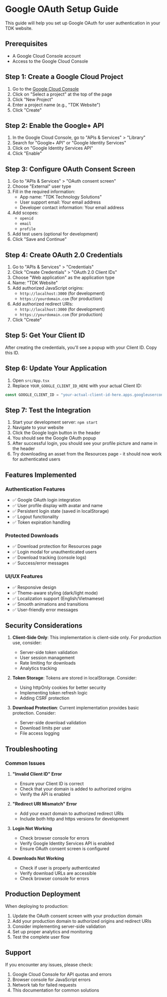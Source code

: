 # Google OAuth Setup Guide

This guide will help you set up Google OAuth for user authentication in your TDK website.

## Prerequisites

- A Google Cloud Console account
- Access to the Google Cloud Console

## Step 1: Create a Google Cloud Project

1. Go to the [Google Cloud Console](https://console.cloud.google.com/)
2. Click on "Select a project" at the top of the page
3. Click "New Project"
4. Enter a project name (e.g., "TDK Website")
5. Click "Create"

## Step 2: Enable the Google+ API

1. In the Google Cloud Console, go to "APIs & Services" > "Library"
2. Search for "Google+ API" or "Google Identity Services"
3. Click on "Google Identity Services API"
4. Click "Enable"

## Step 3: Configure OAuth Consent Screen

1. Go to "APIs & Services" > "OAuth consent screen"
2. Choose "External" user type
3. Fill in the required information:
   - App name: "TDK Technology Solutions"
   - User support email: Your email address
   - Developer contact information: Your email address
4. Add scopes:
   - `openid`
   - `email`
   - `profile`
5. Add test users (optional for development)
6. Click "Save and Continue"

## Step 4: Create OAuth 2.0 Credentials

1. Go to "APIs & Services" > "Credentials"
2. Click "Create Credentials" > "OAuth 2.0 Client IDs"
3. Choose "Web application" as the application type
4. Name: "TDK Website"
5. Add authorized JavaScript origins:
   - `http://localhost:3000` (for development)
   - `https://yourdomain.com` (for production)
6. Add authorized redirect URIs:
   - `http://localhost:3000` (for development)
   - `https://yourdomain.com` (for production)
7. Click "Create"

## Step 5: Get Your Client ID

After creating the credentials, you'll see a popup with your Client ID. Copy this ID.

## Step 6: Update Your Application

1. Open `src/App.tsx`
2. Replace `YOUR_GOOGLE_CLIENT_ID_HERE` with your actual Client ID:

```typescript
const GOOGLE_CLIENT_ID = "your-actual-client-id-here.apps.googleusercontent.com";
```

## Step 7: Test the Integration

1. Start your development server: `npm start`
2. Navigate to your website
3. Click the Google login button in the header
4. You should see the Google OAuth popup
5. After successful login, you should see your profile picture and name in the header
6. Try downloading an asset from the Resources page - it should now work for authenticated users

## Features Implemented

### Authentication Features
- ✅ Google OAuth login integration
- ✅ User profile display with avatar and name
- ✅ Persistent login state (saved in localStorage)
- ✅ Logout functionality
- ✅ Token expiration handling

### Protected Downloads
- ✅ Download protection for Resources page
- ✅ Login modal for unauthenticated users
- ✅ Download tracking (console logs)
- ✅ Success/error messages

### UI/UX Features
- ✅ Responsive design
- ✅ Theme-aware styling (dark/light mode)
- ✅ Localization support (English/Vietnamese)
- ✅ Smooth animations and transitions
- ✅ User-friendly error messages

## Security Considerations

1. **Client-Side Only**: This implementation is client-side only. For production use, consider:
   - Server-side token validation
   - User session management
   - Rate limiting for downloads
   - Analytics tracking

2. **Token Storage**: Tokens are stored in localStorage. Consider:
   - Using httpOnly cookies for better security
   - Implementing token refresh logic
   - Adding CSRF protection

3. **Download Protection**: Current implementation provides basic protection. Consider:
   - Server-side download validation
   - Download limits per user
   - File access logging

## Troubleshooting

### Common Issues

1. **"Invalid Client ID" Error**
   - Ensure your Client ID is correct
   - Check that your domain is added to authorized origins
   - Verify the API is enabled

2. **"Redirect URI Mismatch" Error**
   - Add your exact domain to authorized redirect URIs
   - Include both http and https versions for development

3. **Login Not Working**
   - Check browser console for errors
   - Verify Google Identity Services API is enabled
   - Ensure OAuth consent screen is configured

4. **Downloads Not Working**
   - Check if user is properly authenticated
   - Verify download URLs are accessible
   - Check browser console for errors

## Production Deployment

When deploying to production:

1. Update the OAuth consent screen with your production domain
2. Add your production domain to authorized origins and redirect URIs
3. Consider implementing server-side validation
4. Set up proper analytics and monitoring
5. Test the complete user flow

## Support

If you encounter any issues, please check:
1. Google Cloud Console for API quotas and errors
2. Browser console for JavaScript errors
3. Network tab for failed requests
4. This documentation for common solutions 